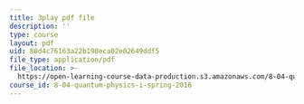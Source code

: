 ```yaml
---
title: 3play pdf file
description: ''
type: course
layout: pdf
uid: 80d4c76163a22b190eca02e02649ddf5
file_type: application/pdf
file_location: >-
  https://open-learning-course-data-production.s3.amazonaws.com/8-04-quantum-physics-i-spring-2016/80d4c76163a22b190eca02e02649ddf5_rwzg8iEOc8s.pdf
course_id: 8-04-quantum-physics-i-spring-2016
---
```

